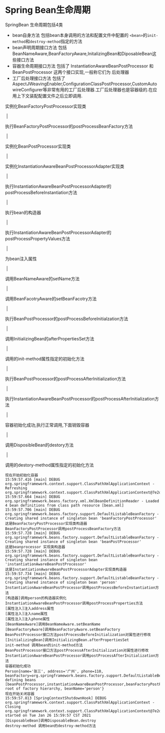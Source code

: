 # Spring Bean生命周期

SpringBean 生命周期包括4类

* bean自身方法 包括bean本身调用的方法和配置文件中配置的 `<bean>`的`init-method`和`destroy-method`指定的方法
* bean声明周期接口方法 包括BeanNameAware,BeanFactoryAware,InitalizingBean和DiposableBean这些接口方法
* 容器生命周期接口方法 包括了 InstantiationAwareBeanPostProcessor 和 BeanPostProcessor 这两个接口实现,一般称它们为 后处理器
* 工厂后处理接口方法 包括了AspectJWeavingEnabler,ConfigurationClassPostProcessor,CustomAutowireConfigurer等非常有用的工厂后处理器.工厂后处理器也是容器级的.在应用上下文装配配置文件之后立即调用.



实例化BeanFactoryPostProcessor实现类

​             |

执行BeanFactoryPostProcessor的postProcessBeanFactory方法

​			 |

实例化BeanPostProcessor实现类

​			 |

实例化InstantiationAwareBeanPostProcessorAdapter实现类

​			 |

执行InstantiationAwareBeanPostProcessorAdapter的postProcessBeforeInstantiation方法

​             |

执行bean的构造器

​			 |

执行InstantiationAwareBeanPostProcessorAdapter的postProcessPropertyValues方法

​			 |

为bean注入属性

​			 |

调用BeanNameAware的setName方法

​			 |

调用BeanFacotryAware的setBeanFacotry方法

​			 |

执行BeanPostProcessor的postProcessBeforeInitialzation方法

​			 |

调用InitializingBean的afterPropertiesSet方法

​			 |

调用<bean>的init-method属性指定的初始化方法

​			 |

执行BeanPostProcessor的postProcessAfterInitialization方法

​			 |

执行InstantiationAwareBeanPostProcessor的postProcessAfterInitialization方法

​			 |

容器初始化成功,执行正常调用,下面销毁容器

​			 |

调用DisposibleBean的destory方法

​			 |

调用<bean>的destory-method属性指定的初始化方法



```
现在开始初始化容器
15:59:57.416 [main] DEBUG org.springframework.context.support.ClassPathXmlApplicationContext - Refreshing org.springframework.context.support.ClassPathXmlApplicationContext@7e2d773b
15:59:57.664 [main] DEBUG org.springframework.beans.factory.xml.XmlBeanDefinitionReader - Loaded 4 bean definitions from class path resource [bean.xml]
15:59:57.706 [main] DEBUG org.springframework.beans.factory.support.DefaultListableBeanFactory - Creating shared instance of singleton bean 'beanFactoryPostProcessor'
这是BeanFactoryPostProcessor实现类构造器
BeanFactoryPostProcessor调用postProcessBeanFactory方法
15:59:57.728 [main] DEBUG org.springframework.beans.factory.support.DefaultListableBeanFactory - Creating shared instance of singleton bean 'beanPostProcessor'
这是beanprocessor 实现类构造器
15:59:57.728 [main] DEBUG org.springframework.beans.factory.support.DefaultListableBeanFactory - Creating shared instance of singleton bean 'instantiationAwareBeanPostProcessor'
这是InstantiationAwareBeanPostProcessorAdapter实现类构造器
15:59:57.734 [main] DEBUG org.springframework.beans.factory.support.DefaultListableBeanFactory - Creating shared instance of singleton bean 'person'
InstantiationAwareBeanPostProcessor调用postProcessBeforeInstantiation方法
[构造器]调用person的构造器实例化
InstantiationAwareBeanPostProcessor调用postProcessProperties方法
[属性注入]注入address属性
[属性注入]注入name属性
[属性注入]注入phone属性
[BeanNameAware]调用BeanNameAware.setBeanName
[BeanFactoryAware]调用BeanFactoryAware.setBeanFactory
BeanPostProcessor接口方法postProcessBeforeInitialization对属性进行修改
[InitializingBean]调用InitializingBean.afterPropertiesSet
init-method 调用bean的init-method方法
BeanPostProcessor接口方法postProcessAfterInitialization对属性进行修改
InstantiationAwareBeanPostProcessor调用postProcessAfterInitialization方法
容器初始化成功
Person{name='张三', address='广州', phone=110, beanFactory=org.springframework.beans.factory.support.DefaultListableBeanFactory@6ed3ccb2: defining beans [beanPostProcessor,instantiationAwareBeanPostProcessor,beanFactoryPostProcessor,person]; root of factory hierarchy, beanName='person'}
现在开始关闭容器
15:59:57.813 [SpringContextShutdownHook] DEBUG org.springframework.context.support.ClassPathXmlApplicationContext - Closing org.springframework.context.support.ClassPathXmlApplicationContext@7e2d773b, started on Tue Jan 26 15:59:57 CST 2021
[DisposableBean]调用DisposableBean.destroy
destroy-method 调用bean的destroy-method方法
```

